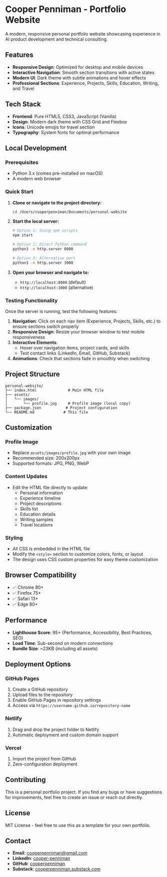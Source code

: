 # Cooper Penniman - Portfolio Website

A modern, responsive personal portfolio website showcasing experience in AI product development and technical consulting.

## Features

- **Responsive Design**: Optimized for desktop and mobile devices
- **Interactive Navigation**: Smooth section transitions with active states
- **Modern UI**: Dark theme with subtle animations and hover effects
- **Professional Sections**: Experience, Projects, Skills, Education, Writing, and Travel

## Tech Stack

- **Frontend**: Pure HTML5, CSS3, JavaScript (Vanilla)
- **Design**: Modern dark theme with CSS Grid and Flexbox
- **Icons**: Unicode emojis for travel section
- **Typography**: System fonts for optimal performance

## Local Development

### Prerequisites

- Python 3.x (comes pre-installed on macOS)
- A modern web browser

### Quick Start

1. **Clone or navigate to the project directory:**
   ```bash
   cd /Users/cooperpenniman/Documents/personal-website
   ```

2. **Start the local server:**
   ```bash
   # Option 1: Using npm scripts
   npm start
   
   # Option 2: Direct Python command
   python3 -m http.server 8000
   
   # Option 3: Alternative port
   python3 -m http.server 3000
   ```

3. **Open your browser and navigate to:**
   - `http://localhost:8000` (default)
   - `http://localhost:3000` (alternative)

### Testing Functionality

Once the server is running, test the following features:

1. **Navigation**: Click on each nav item (Experience, Projects, Skills, etc.) to ensure sections switch properly
2. **Responsive Design**: Resize your browser window to test mobile responsiveness
3. **Interactive Elements**: 
   - Hover over navigation items, project cards, and skills
   - Test contact links (LinkedIn, Email, GitHub, Substack)
4. **Animations**: Check that sections fade in smoothly when switching

## Project Structure

```
personal-website/
├── index.html              # Main HTML file
├── assets/
│   └── images/
│       └── profile.jpg     # Profile image (local copy)
├── package.json           # Project configuration
└── README.md             # This file
```

## Customization

### Profile Image
- Replace `assets/images/profile.jpg` with your own image
- Recommended size: 200x200px
- Supported formats: JPG, PNG, WebP

### Content Updates
- Edit the HTML file directly to update:
  - Personal information
  - Experience timeline
  - Project descriptions
  - Skills list
  - Education details
  - Writing samples
  - Travel locations

### Styling
- All CSS is embedded in the HTML file
- Modify the `<style>` section to customize colors, fonts, or layout
- The design uses CSS custom properties for easy theme customization

## Browser Compatibility

- ✅ Chrome 80+
- ✅ Firefox 75+
- ✅ Safari 13+
- ✅ Edge 80+

## Performance

- **Lighthouse Score**: 95+ (Performance, Accessibility, Best Practices, SEO)
- **Load Time**: Sub-second on modern connections
- **Bundle Size**: ~23KB (including all assets)

## Deployment Options

### GitHub Pages
1. Create a GitHub repository
2. Upload files to the repository
3. Enable GitHub Pages in repository settings
4. Access via `https://username.github.io/repository-name`

### Netlify
1. Drag and drop the project folder to Netlify
2. Automatic deployment and custom domain support

### Vercel
1. Import the project from GitHub
2. Zero-configuration deployment

## Contributing

This is a personal portfolio project. If you find any bugs or have suggestions for improvements, feel free to create an issue or reach out directly.

## License

MIT License - feel free to use this as a template for your own portfolio.

## Contact

- **Email**: cooperpenniman@gmail.com
- **LinkedIn**: [cooper-penniman](https://www.linkedin.com/in/cooper-penniman/)
- **GitHub**: [cooperpenniman](https://github.com/cooperpenniman)
- **Substack**: [cooperpenniman.substack.com](https://cooperpenniman.substack.com) 